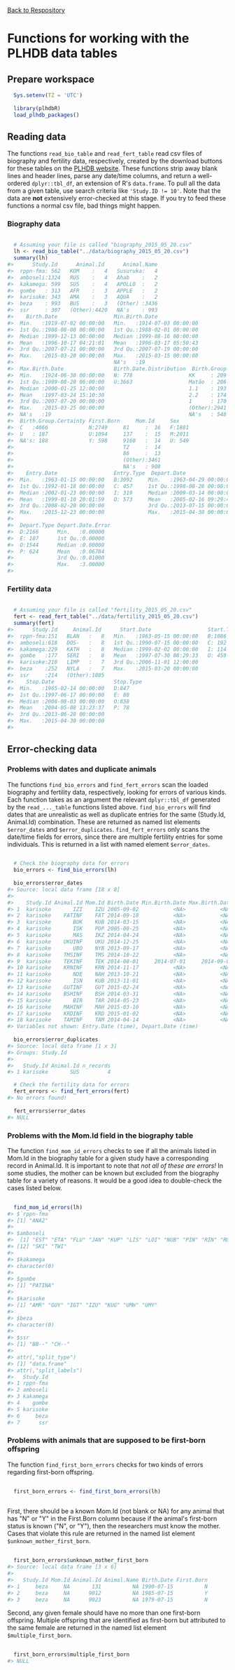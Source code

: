 [Back to Respository](https://github.com/camposfa/plhdbR)

Functions for working with the PLHDB data tables
================================================

Prepare workspace
-----------------

``` r
  Sys.setenv(TZ = 'UTC')
  
  library(plhdbR)
  load_plhdb_packages()
```

Reading data
------------

The functions `read_bio_table` and `read_fert_table` read csv files of biography and fertility data, respectively, created by the download buttons for these tables on the [PLHDB website](https://plhdb.org/). These functions strip away blank lines and header lines, parse any date/time columns, and return a well-ordered `dplyr::tbl_df`, an extension of R's `data.frame`. To pull all the data from a given table, use search criteria like `'Study.ID != 10'`. Note that the data are **not** extensively error-checked at this stage. If you try to feed these functions a normal csv file, bad things might happen.

### Biography data

``` r
  
  # Assuming your file is called "biography_2015_05_20.csv"
  lh <- read_bio_table("../data/biography_2015_05_20.csv")
  summary(lh)
#>      Study.Id      Animal.Id      Animal.Name  
#>  rppn-fma: 562   KOM    :   4   Susuruka:   4  
#>  amboseli:1324   RUS    :   4   Ahab    :   2  
#>  kakamega: 599   SUS    :   4   APOLLO  :   2  
#>  gombe   : 313   AFR    :   3   APPLE   :   2  
#>  karisoke: 343   AMA    :   3   AQUA    :   2  
#>  beza    : 993   BUS    :   3   (Other) :3436  
#>  ssr     : 307   (Other):4420   NA's    : 993  
#>    Birth.Date                  Min.Birth.Date               
#>  Min.   :1919-07-02 00:00:00   Min.   :1914-07-03 00:00:00  
#>  1st Qu.:1988-08-08 00:00:00   1st Qu.:1988-02-01 00:00:00  
#>  Median :1999-12-13 00:00:00   Median :1999-08-16 00:00:00  
#>  Mean   :1996-10-17 04:21:01   Mean   :1996-03-17 05:50:43  
#>  3rd Qu.:2007-07-21 00:00:00   3rd Qu.:2007-07-19 00:00:00  
#>  Max.   :2015-03-20 00:00:00   Max.   :2015-03-15 00:00:00  
#>                                NA's   :19                   
#>  Max.Birth.Date                Birth.Date.Distribution  Birth.Group  
#>  Min.   :1924-06-30 00:00:00   N: 778                  KK     : 209  
#>  1st Qu.:1989-08-20 06:00:00   U:3663                  Matão  : 206  
#>  Median :2000-01-25 12:00:00                           1.1    : 193  
#>  Mean   :1997-03-24 15:10:30                           2.2    : 174  
#>  3rd Qu.:2007-07-20 00:00:00                           1      : 170  
#>  Max.   :2015-03-25 00:00:00                           (Other):2941  
#>  NA's   :19                                            NA's   : 548  
#>  Birth.Group.Certainty First.Born     Mom.Id     Sex     
#>  C   :4066             N:2749     81     :  16   F:1881  
#>  U   : 187             U:1094     137    :  15   M:2011  
#>  NA's: 188             Y: 598     9160   :  14   U: 549  
#>                                   TZ     :  14           
#>                                   86     :  13           
#>                                   (Other):3461           
#>                                   NA's   : 908           
#>    Entry.Date                  Entry.Type  Depart.Date                 
#>  Min.   :1963-01-15 00:00:00   B:3092     Min.   :1963-04-29 00:00:00  
#>  1st Qu.:1992-01-18 00:00:00   C: 457     1st Qu.:1998-08-28 00:00:00  
#>  Median :2002-01-23 00:00:00   I: 319     Median :2009-03-14 00:00:00  
#>  Mean   :1999-01-10 20:01:59   O: 573     Mean   :2005-02-16 09:29:42  
#>  3rd Qu.:2008-02-20 00:00:00              3rd Qu.:2013-07-15 00:00:00  
#>  Max.   :2015-12-23 00:00:00              Max.   :2015-04-30 00:00:00  
#>                                                                        
#>  Depart.Type Depart.Date.Error
#>  D:2166      Min.   :0.00000  
#>  E: 107      1st Qu.:0.00000  
#>  O:1544      Median :0.00000  
#>  P: 624      Mean   :0.06784  
#>              3rd Qu.:0.01000  
#>              Max.   :3.00000  
#> 
```

### Fertility data

``` r
  
  # Assuming your file is called "fertility_2015_05_20.csv"
  fert <- read_fert_table("../data/fertility_2015_05_20.csv")
  summary(fert)
#>      Study.Id     Animal.Id      Start.Date                  Start.Type
#>  rppn-fma:151   BLAN   :   8   Min.   :1963-05-15 00:00:00   B:1086    
#>  amboseli:618   DOS-   :   8   1st Qu.:1990-07-15 00:00:00   C: 192    
#>  kakamega:229   KATH   :   8   Median :1999-02-02 00:00:00   I: 114    
#>  gombe   :177   SERI   :   8   Mean   :1997-07-30 08:29:33   O: 459    
#>  karisoke:210   LIMP   :   7   3rd Qu.:2006-11-01 12:00:00             
#>  beza    :252   NYLA   :   7   Max.   :2015-03-20 00:00:00             
#>  ssr     :214   (Other):1805                                           
#>    Stop.Date                   Stop.Type
#>  Min.   :1965-02-14 00:00:00   D:847    
#>  1st Qu.:1997-06-17 00:00:00   E: 88    
#>  Median :2008-08-03 00:00:00   O:838    
#>  Mean   :2004-05-08 13:23:37   P: 78    
#>  3rd Qu.:2013-06-28 00:00:00            
#>  Max.   :2015-04-30 00:00:00            
#> 
```

Error-checking data
-------------------

### Problems with dates and duplicate animals

The functions `find_bio_errors` and `find_fert_errors` scan the loaded biography and fertility data, respectively, looking for errors of various kinds. Each function takes as an argument the relevant `dplyr::tbl_df` generated by the `read_..._table` functions listed above. `find_bio_errors` will find dates that are unrealistic as well as duplicate entries for the same (Study.Id, Animal.Id) combination. These are returned as named list elements `$error_dates` and `$error_duplicates`. `find_fert_errors` only scans the date/time fields for errors, since there are multiple fertility entries for some individuals. This is returned in a list with named element `$error_dates`.

``` r
  
  # Check the biography data for errors
  bio_errors <- find_bio_errors(lh)
  
  bio_errors$error_dates
#> Source: local data frame [18 x 8]
#> 
#>    Study.Id Animal.Id Mom.Id Birth.Date Min.Birth.Date Max.Birth.Date
#> 1  karisoke       IZI    IZU 2005-09-02           <NA>           <NA>
#> 2  karisoke    FATINF    FAT 2014-09-18           <NA>           <NA>
#> 3  karisoke       BUK    KUB 2014-03-15           <NA>           <NA>
#> 4  karisoke       ISK    POP 2005-08-25           <NA>           <NA>
#> 5  karisoke       MAS    IKZ 2014-04-24           <NA>           <NA>
#> 6  karisoke    UKUINF    UKU 2014-12-25           <NA>           <NA>
#> 7  karisoke       UBO    NYB 2013-09-17           <NA>           <NA>
#> 8  karisoke    TMSINF    TMS 2014-10-22           <NA>           <NA>
#> 9  karisoke    TEKINF    TEK 2014-08-01     2014-07-01     2014-09-01
#> 10 karisoke    KRNINF    KRN 2014-11-17           <NA>           <NA>
#> 11 karisoke       NDE    NAH 2013-10-21           <NA>           <NA>
#> 12 karisoke       ISN    KUB 2013-11-01           <NA>           <NA>
#> 13 karisoke    GUTINF    GUT 2015-02-24           <NA>           <NA>
#> 14 karisoke    BSHINF    BSH 2014-03-31           <NA>           <NA>
#> 15 karisoke       BIR    TAR 2014-05-23           <NA>           <NA>
#> 16 karisoke    MAHINF    MAH 2015-03-10           <NA>           <NA>
#> 17 karisoke    KRDINF    KRD 2015-01-02           <NA>           <NA>
#> 18 karisoke    TAMINF    TAM 2014-04-14           <NA>           <NA>
#> Variables not shown: Entry.Date (time), Depart.Date (time)
  
  bio_errors$error_duplicates
#> Source: local data frame [1 x 3]
#> Groups: Study.Id
#> 
#>   Study.Id Animal.Id n_records
#> 1 karisoke       SUS         4

  # Check the fertility data for errors
  fert_errors <- find_fert_errors(fert)
#> No errors found!
  
  fert_errors$error_dates
#> NULL
```

### Problems with the Mom.Id field in the biography table

The function `find_mom_id_errors` checks to see if all the animals listed in Mom.Id in the biography table for a given study have a corresponding record in Animal.Id. It is important to note that *not all of these are errors!* In some studies, the mother can be known but excluded from the biography table for a variety of reasons. It would be a good idea to double-check the cases listed below.

``` r
  
  find_mom_id_errors(lh)
#> $`rppn-fma`
#> [1] "ANA2"
#> 
#> $amboseli
#>  [1] "EST" "ETA" "FLU" "JAN" "KUP" "LIS" "LOI" "NUB" "PIN" "RIN" "RUK"
#> [12] "SKI" "TWI"
#> 
#> $kakamega
#> character(0)
#> 
#> $gombe
#> [1] "PATINA"
#> 
#> $karisoke
#> [1] "AMR" "GUY" "IGT" "IZU" "KUG" "UMH" "UMY"
#> 
#> $beza
#> character(0)
#> 
#> $ssr
#> [1] "BB--" "CH--"
#> 
#> attr(,"split_type")
#> [1] "data.frame"
#> attr(,"split_labels")
#>   Study.Id
#> 1 rppn-fma
#> 2 amboseli
#> 3 kakamega
#> 4    gombe
#> 5 karisoke
#> 6     beza
#> 7      ssr
```

### Problems with animals that are supposed to be first-born offspring

The function `find_first_born_errors` checks for two kinds of errors regarding first-born offspring.

``` r
  
  first_born_errors <- find_first_born_errors(lh)
  
```

First, there should be a known Mom.Id (not blank or NA) for any animal that has "N" or "Y" in the First.Born column because if the animal's first-born status is known ("N", or "Y"), then the researchers must know the mother. Cases that violate this rule are returned in the named list element `$unknown_mother_first_born`.

``` r
  
  first_born_errors$unknown_mother_first_born
#> Source: local data frame [3 x 6]
#> 
#>   Study.Id Mom.Id Animal.Id Animal.Name Birth.Date First.Born
#> 1     beza     NA       131          NA 1990-07-15          N
#> 2     beza     NA      9012          NA 1985-07-15          Y
#> 3     beza     NA      9023          NA 1979-07-15          N
```

Second, any given female should have no more than one first-born offspring. Multiple offspring that are identified as first-born but attributed to the same female are returned in the named list element `$multiple_first_born`.

``` r
  
  first_born_errors$multiple_first_born
#> NULL
```
